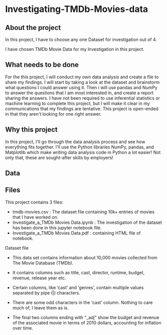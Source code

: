# Investigating-TMDb-Movies-data

## **About the project**
In this project, I have to choose any one Dataset for investigation out of 4. 

I have chosen TMDb Movie Data for my Investigation in this project.

## **What needs to be done**
For the this project, I will conduct my own data analysis and create a file to share my findings. 
I will start by taking a look at the dataset and brainstorm what questions I could answer using it. 
Then i will use pandas and NumPy to answer the questions that I am most interested in, and create a report sharing the answers. 
I have not been required to use inferential statistics or machine learning to complete this project, but I will make it clear in my communications that my findings are tentative.
This project is open-ended in that they aren't looking for one right answer.

## **Why this project**
In this project, I'll go through the data analysis process and see how everything fits together. 
I'll use the Python libraries NumPy, pandas, and Matplotlib which make writing data analysis code in Python a lot easier! 
Not only that, these are sought-after skills by employers!

## **Data**
## **Files**
This project contains 3 files:

- tmdb-movies.csv : The dataset file containing 10k+ entries of movies that I have worked on.
- Investigate_a_TMDb Movies Data.ipynb : The investigation of the dataset has been done in this jupyter notebook file.
- Investigate_a_TMDb Movies Data.pdf : containing HTML file of notebook.

Dataset file
- This data set contains information about 10,000 movies collected from The Movie Database (TMDb). 
- It contains columns such as title, cast, director, runtime, budget, revenue, release year etc.

- Certain columns, like ‘cast’ and ‘genres’, contain multiple values separated by pipe (|) characters.
- There are some odd characters in the ‘cast’ column. Nothing to care much of, I leave them as is.
- The final two columns ending with “_adj" show the budget and revenue of the associated movie in terms of 2010 dollars, accounting for inflation over time.
